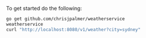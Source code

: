 To get started do the following:
```bash
go get github.com/chrisjpalmer/weatherservice
weatherservice
curl "http://localhost:8080/v1/weather?city=sydney"
```